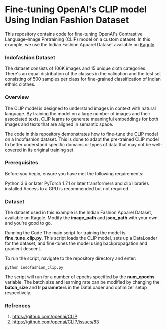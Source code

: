 # Fine-tuning OpenAI's CLIP model Using Indian Fashion Dataset

<p>
This repository contains code for fine-tuning OpenAI's Contrastive Language–Image Pretraining (CLIP) model on a custom dataset. In this example, we use the Indian Fashion Apparel Dataset available on <a href="https://www.kaggle.com/datasets/validmodel/indo-fashion-dataset">Kaggle</a>.
</p>


### Indofashion Dataset
<p>The dataset consists of 106K images and 15 unique cloth categories. There's an equal distribution of the classes in the validation and the test set consisting of 500 samples per class for fine-grained classification of Indian ethnic clothes.
</p>


### Overview
<p>
The CLIP model is designed to understand images in context with natural language. By training the model on a large number of images and their associated texts, CLIP learns to generate meaningful embeddings for both images and texts that are aligned in semantic space.
</p>
<p>
The code in this repository demonstrates how to fine-tune the CLIP model on a Indofashion dataset. This is done to adapt the pre-trained CLIP model to better understand specific domains or types of data that may not be well-covered in its original training set.
</p>


### Prerequisites
Before you begin, ensure you have met the following requirements:

Python 3.6 or later
PyTorch 1.7.1 or later
transformers and clip libraries installed
Access to a GPU is recommended but not required

### Dataset
The dataset used in this example is the Indian Fashion Apparel Dataset, available on Kaggle. Modify the **image_path** and **json_path** with your own and you're good to go. 

Running the Code
The main script for training the model is **fine_tune_clip.py**. This script loads the CLIP model, sets up a DataLoader for the dataset, and fine-tunes the model using backpropagation and gradient descent.

To run the script, navigate to the repository directory and enter:
```
python indofashion_clip.py
```

The script will run for a number of epochs specified by the **num_epochs** variable. The batch size and learning rate can be modified by changing the **batch_size** and **lr parameters** in the DataLoader and optimizer setup respectively.


### Refrences
1. https://github.com/openai/CLIP
2. https://github.com/openai/CLIP/issues/83




